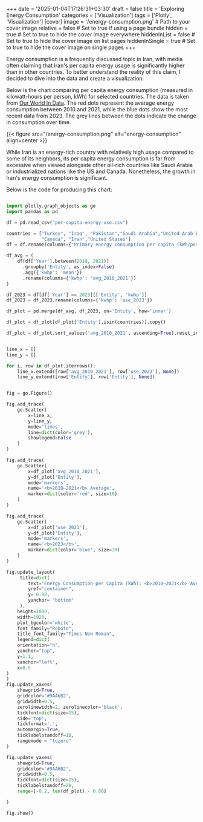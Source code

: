 +++
date = '2025-01-04T17:26:31+03:30'
draft = false
title = 'Exploring Energy Consumption'
categories = ['Visualization']
tags = ['Plotly', 'Visualization']
[cover]
image = '/energy-consumption.png'  # Path to your cover image
relative = false  # Set to true if using a page bundle
hidden = true  # Set to true to hide the cover image everywhere
hiddenInList = false  # Set to true to hide the cover image on list pages
hiddenInSingle = true  # Set to true to hide the cover image on single pages
+++

Energy consumption is a frequently discussed topic in Iran, with media often claiming that Iran's per capita energy usage is significantly higher than in other countries. To better understand the reality of this claim, I decided to dive into the data and create a visualization.

Below is the chart comparing per capita energy consumption (measured in kilowatt-hours per person, kWh) for selected countries. The data is taken from [Our World In Data](https://ourworldindata.org/grapher/per-capita-energy-use). The red dots represent the average energy consumption between 2010 and 2021, while the blue dots show the most recent data from 2023. The grey lines between the dots indicate the change in consumption over time.

{{< figure src="/energy-consumption.png" alt="energy-consumption" align=center >}}

While Iran is an energy-rich country with relatively high usage compared to some of its neighbors, its per capita energy consumption is far from excessive when viewed alongside other oil-rich countries like Saudi Arabia or industrialized nations like the US and Canada. Nonetheless, the growth in Iran's energy consumption is significant.

Below is the code for producing this chart:

```python

import plotly.graph_objects as go
import pandas as pd

df = pd.read_csv("per-capita-energy-use.csv")

countries = ["Turkey", "Iraq", "Pakistan","Saudi Arabia","United Arab Emirates" ,"Germany", "France","United Kingdom",
             "Canada", "Iran","United States"]
df = df.rename(columns={"Primary energy consumption per capita (kWh/person)":"kwhp"})

df_avg = (
    df[df['Year'].between(2010, 2021)]
      .groupby('Entity', as_index=False)
      .agg({'kwhp': 'mean'})
      .rename(columns={'kwhp': 'avg_2010_2021'})
)

df_2023 = df[df['Year'] == 2023][['Entity', 'kwhp']]
df_2023 = df_2023.rename(columns={'kwhp': 'use_2023'})

df_plot = pd.merge(df_avg, df_2023, on='Entity', how='inner')

df_plot = df_plot[df_plot['Entity'].isin(countries)].copy()

df_plot = df_plot.sort_values('avg_2010_2021', ascending=True).reset_index(drop=True)


line_x = []
line_y = []

for i, row in df_plot.iterrows():
    line_x.extend([row['avg_2010_2021'], row['use_2023'], None])
    line_y.extend([row['Entity'], row['Entity'], None])


fig = go.Figure()

fig.add_trace(
    go.Scatter(
        x=line_x,
        y=line_y,
        mode='lines',
        line=dict(color='grey'),
        showlegend=False
    )
)

fig.add_trace(
    go.Scatter(
        x=df_plot['avg_2010_2021'],
        y=df_plot['Entity'],
        mode='markers',
        name='<b>2010–2021</b> Average',
        marker=dict(color='red', size=10)
    )
)

fig.add_trace(
    go.Scatter(
        x=df_plot['use_2023'],
        y=df_plot['Entity'],
        mode='markers',
        name='<b>2023</b>',
        marker=dict(color='blue', size=10)
    )
)

fig.update_layout(
     title=dict(
        text="Energy Consumption per Capita (kWh): <b>2010–2021</b> Average vs. <b>2023</b>",
        yref="container",
        y= 0.98,
        yanchor= "bottom"
     ),
    height=1080,
    width=1920,
    plot_bgcolor='white',
    font_family="Roboto",
    title_font_family="Times New Roman",
    legend=dict(
    orientation="h",
    yanchor="top",
    y=1.1,
    xanchor="left",
    x=0.5
)
)
fig.update_xaxes(
    showgrid=True,
    gridcolor='#9AA6B2',
    gridwidth=0.5,
    zerolinewidth=2, zerolinecolor='black',
    tickfont=dict(size=15),
    side='top',
    tickformat=',',
    automargin=True,
    ticklabelstandoff=10,
    rangemode = "tozero"
)

fig.update_yaxes(
    showgrid=True,
    gridcolor='#9AA6B2',
    gridwidth=0.5,
    tickfont=dict(size=15),
    ticklabelstandoff=20,
    range=[-0.2, len(df_plot) - 0.80]

)

fig.show()
```
